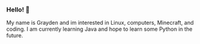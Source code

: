 ### Hello! 👋
My name is Grayden and im interested in Linux, computers, Minecraft, and coding. I am currently learning Java and hope to learn some Python in the future.

